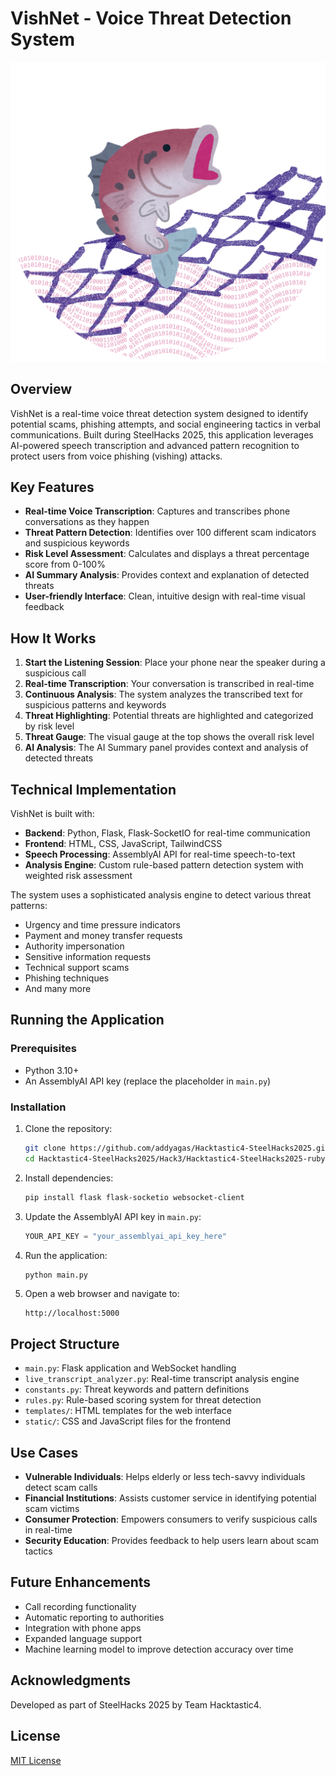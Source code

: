 # VishNet - Voice Threat Detection System

![VishNet Logo](Hack3/Hacktastic4-SteelHacks2025-ruby/templates/assets/VishnetCircularLogo.png)

## Overview

VishNet is a real-time voice threat detection system designed to identify potential scams, phishing attempts, and social engineering tactics in verbal communications. Built during SteelHacks 2025, this application leverages AI-powered speech transcription and advanced pattern recognition to protect users from voice phishing (vishing) attacks.

## Key Features

- **Real-time Voice Transcription**: Captures and transcribes phone conversations as they happen
- **Threat Pattern Detection**: Identifies over 100 different scam indicators and suspicious keywords
- **Risk Level Assessment**: Calculates and displays a threat percentage score from 0-100%
- **AI Summary Analysis**: Provides context and explanation of detected threats
- **User-friendly Interface**: Clean, intuitive design with real-time visual feedback

## How It Works

1. **Start the Listening Session**: Place your phone near the speaker during a suspicious call
2. **Real-time Transcription**: Your conversation is transcribed in real-time
3. **Continuous Analysis**: The system analyzes the transcribed text for suspicious patterns and keywords
4. **Threat Highlighting**: Potential threats are highlighted and categorized by risk level
5. **Threat Gauge**: The visual gauge at the top shows the overall risk level
6. **AI Analysis**: The AI Summary panel provides context and analysis of detected threats

## Technical Implementation

VishNet is built with:

- **Backend**: Python, Flask, Flask-SocketIO for real-time communication
- **Frontend**: HTML, CSS, JavaScript, TailwindCSS
- **Speech Processing**: AssemblyAI API for real-time speech-to-text
- **Analysis Engine**: Custom rule-based pattern detection system with weighted risk assessment

The system uses a sophisticated analysis engine to detect various threat patterns:

- Urgency and time pressure indicators
- Payment and money transfer requests
- Authority impersonation
- Sensitive information requests
- Technical support scams
- Phishing techniques
- And many more

## Running the Application

### Prerequisites
- Python 3.10+ 
- An AssemblyAI API key (replace the placeholder in `main.py`)

### Installation

1. Clone the repository:
   ```bash
   git clone https://github.com/addyagas/Hacktastic4-SteelHacks2025.git
   cd Hacktastic4-SteelHacks2025/Hack3/Hacktastic4-SteelHacks2025-ruby
   ```

2. Install dependencies:
   ```bash
   pip install flask flask-socketio websocket-client
   ```

3. Update the AssemblyAI API key in `main.py`:
   ```python
   YOUR_API_KEY = "your_assemblyai_api_key_here"
   ```

4. Run the application:
   ```bash
   python main.py
   ```

5. Open a web browser and navigate to:
   ```
   http://localhost:5000
   ```

## Project Structure

- `main.py`: Flask application and WebSocket handling
- `live_transcript_analyzer.py`: Real-time transcript analysis engine
- `constants.py`: Threat keywords and pattern definitions
- `rules.py`: Rule-based scoring system for threat detection
- `templates/`: HTML templates for the web interface
- `static/`: CSS and JavaScript files for the frontend

## Use Cases

- **Vulnerable Individuals**: Helps elderly or less tech-savvy individuals detect scam calls
- **Financial Institutions**: Assists customer service in identifying potential scam victims
- **Consumer Protection**: Empowers consumers to verify suspicious calls in real-time
- **Security Education**: Provides feedback to help users learn about scam tactics

## Future Enhancements

- Call recording functionality
- Automatic reporting to authorities
- Integration with phone apps
- Expanded language support
- Machine learning model to improve detection accuracy over time

## Acknowledgments

Developed as part of SteelHacks 2025 by Team Hacktastic4.

## License

[MIT License](LICENSE)